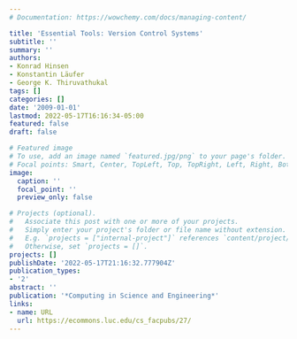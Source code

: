 ```yaml
---
# Documentation: https://wowchemy.com/docs/managing-content/

title: 'Essential Tools: Version Control Systems'
subtitle: ''
summary: ''
authors:
- Konrad Hinsen
- Konstantin Läufer
- George K. Thiruvathukal
tags: []
categories: []
date: '2009-01-01'
lastmod: 2022-05-17T16:16:34-05:00
featured: false
draft: false

# Featured image
# To use, add an image named `featured.jpg/png` to your page's folder.
# Focal points: Smart, Center, TopLeft, Top, TopRight, Left, Right, BottomLeft, Bottom, BottomRight.
image:
  caption: ''
  focal_point: ''
  preview_only: false

# Projects (optional).
#   Associate this post with one or more of your projects.
#   Simply enter your project's folder or file name without extension.
#   E.g. `projects = ["internal-project"]` references `content/project/deep-learning/index.md`.
#   Otherwise, set `projects = []`.
projects: []
publishDate: '2022-05-17T21:16:32.777904Z'
publication_types:
- '2'
abstract: ''
publication: '*Computing in Science and Engineering*'
links:
- name: URL
  url: https://ecommons.luc.edu/cs_facpubs/27/
---
```

